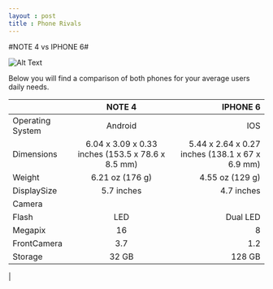 ```yaml
---
layout : post
title : Phone Rivals
---
```

#NOTE 4 vs IPHONE 6#

![Alt Text](http://www.androidheadlines.com/wp-content/uploads/2014/09/Note-4-vs-iPhone-6-Plus-AH.jpeg)

Below you will find a comparison of both phones for your average users daily needs.

|       | NOTE 4        | IPHONE 6  |
| ------------- |:-------------:| -----:|
| Operating System | Android | IOS |
| Dimensions   | 6.04 x 3.09 x 0.33 inches (153.5 x 78.6 x 8.5 mm) | 5.44 x 2.64 x 0.27 inches (138.1 x 67 x 6.9 mm)  |
| Weight     | 6.21 oz (176 g)      |  4.55 oz (129 g)  |
| DisplaySize | 5.7 inches      |    4.7 inches  |
| Camera |    |
| Flash | LED | Dual LED|
| Megapix | 16 | 8 |
| FrontCamera | 3.7 | 1.2 |
| Storage | 32 GB | 128 GB |
|
